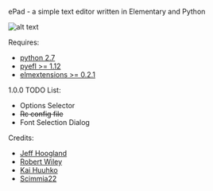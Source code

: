 ePad - a simple text editor written in Elementary and Python

![alt text](http://i.imgur.com/Hrtqkgl.png "ePad")

Requires:
- [python 2.7](https://www.python.org/)
- [pyefl >= 1.12](http://git.enlightenment.org/bindings/python/python-efl.git/)
- [elmextensions >= 0.2.1](https://github.com/JeffHoogland/python-elm-extensions)

1.0.0 TODO List:
- Options Selector
- ~~Rc config file~~
- Font Selection Dialog

Credits:
- [Jeff Hoogland](http://www.jeffhoogland.com/)
- [Robert Wiley](https://github.com/rbtylee)
- [Kai Huuhko](https://github.com/kaihu)
- [Scimmia22](https://github.com/Scimmia22)

